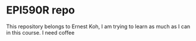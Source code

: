 # EPI590R repo

This repository belongs to Ernest Koh, I am trying to learn as much as I can in this course. I need coffee
